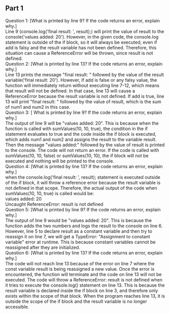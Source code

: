 ## Part 1
Question 1: [What is printed by line 9? If the code returns an error, explain why.]<br>
Line 9 (console.log('final result: ', result);) will print the value of result to the console('values added: 20'). However, in the given code, the console.log statement is outside of the if block, so it will always be executed, even if add is falsy and the result variable has not been defined. Therefore, this situation can cause a ReferenceError will be thrown, since result is not defined.<br>
Question 2: [What is printed by line 13? If the code returns an error, explain why.]<br>
Line 13 prints the message "final result: " followed by the value of the result variable('final result: 20'). However, if add is false or any falsy value, the function will immediately return without executing line 7-12, which means that result will not be defined. In that case, line 13 will cause a ReferenceError because the result variable is not defined. If add is true, line 13 will print "final result: " followed by the value of result, which is the sum of num1 and num2 in this case.<br>
Question 3: [ What is printed by line 9? If the code returns an error, explain why.]<br>
The output of line 9 will be "values added: 20". 
This is because when the function is called with sumValues(10, 10, true), the condition in the if statement evaluates to true and the code inside the if block is executed, which adds num1 and num2 and assigns the result to the variable result. 
Then the message "values added:" followed by the value of result is printed to the console.
The code will not return an error. If the code is called with sumValues(10, 10, false) or sumValues(10, 10), the if block will not be executed and nothing will be printed to the console.<br>
Question 4: [What is printed by line 13? If the code returns an error, explain why.]<br>
when the console.log('final result: ', result); statement is executed outside of the if block, it will throw a reference error because the result variable is not defined in that scope. Therefore, the actual output of the code when sumValues(10, 10, true) is called would be:<br>values added: 20<br>
Uncaught ReferenceError: result is not defined<br>
Question 5: [What is printed by line 9? If the code returns an error, explain why.]<br>
The output of line 9 would be "values added: 20". This is because the function adds the two numbers and logs the result to the console on line 6. However, line 5 to declare result as a constant variable and then try to reassign it on line 7, we will get a TypeError: "Assignment to constant variable" error at runtime. This is because constant variables cannot be reassigned after they are initialized.<br>
Question 6: [What is printed by line 13? If the code returns an error, explain why.]<br>
The code will not reach line 13 because of the error on line 7 where the const variable result is being reassigned a new value. Once the error is encountered, the function will terminate and the code on line 13 will not be executed. The code will throw a ReferenceError: result is not defined when it tries to execute the console.log() statement on line 13. This is because the result variable is declared inside the if block on line 3, and therefore only exists within the scope of that block. When the program reaches line 13, it is outside the scope of the if block and the result variable is no longer accessible.<br>
